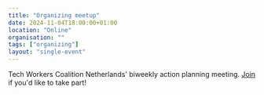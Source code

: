 ```yaml
---
title: "Organizing meetup"
date: 2024-11-04T18:00:00+01:00
location: "Online"
organisation: ""
tags: ["organizing"]
layout: "single-event"
---
```


Tech Workers Coalition Netherlands' biweekly action planning meeting. [Join](join) if you'd like to take part!
